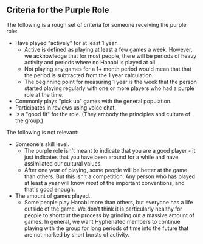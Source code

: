 ## Criteria for the Purple Role

The following is a rough set of criteria for someone receiving the purple role:

- Have played "actively" for at least 1 year.
  - Active is defined as playing at least a few games a week. However, we acknowledge that for most people, there will be periods of heavy activity and periods where no Hanabi is played at all.
  - Not playing any games for a 1+ month period would mean that that the period is subtracted from the 1 year calculation.
  - The beginning point for measuring 1 year is the week that the person started playing regularly with one or more players who had a purple role at the time.
- Commonly plays "pick up" games with the general population.
- Participates in reviews using voice chat.
- Is a "good fit" for the role. (They embody the principles and culture of the group.)

The following is not relevant:

- Someone's skill level.
  - The purple role isn't meant to indicate that you are a good player - it just indicates that you have been around for a while and have assimilated our cultural values.
  - After one year of playing, some people will be better at the game than others. But this isn't a competition. Any person who has played at least a year will know *most* of the important conventions, and that's good enough.
- The amount of games played.
  - Some people play Hanabi more than others, but everyone has a life outside of the game. We don't think it is particularly healthy for people to shortcut the process by grinding out a massive amount of games. In general, we want Hyphenated members to continue playing with the group for long periods of time into the future that are not marked by short bursts of activity.
